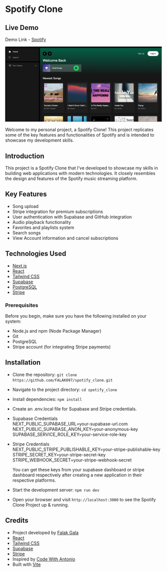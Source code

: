 # Spotify Clone

## Live Demo

Demo Link - [Spotify](https://spotify-clone-falak097.vercel.app/)

![Spotify](https://github.com/FALAK097/spotify_clone/blob/main/screenshot.PNG)

Welcome to my personal project, a Spotify Clone! This project replicates some of the key features and functionalities of Spotify and is intended to showcase my development skills.

## Introduction

This project is a Spotify Clone that I've developed to showcase my skills in building web applications with modern technologies. It closely resembles the design and features of the Spotify music streaming platform.

## Key Features

- Song upload
- Stripe integration for premium subscriptions
- User authentication with Supabase and GitHub integration
- Audio playback functionality
- Favorites and playlists system
- Search songs
- View Account information and cancel subscriptions

## Technologies Used

- [Next.js](https://nextjs.org/)
- [React](https://reactjs.org/)
- [Tailwind CSS](https://tailwindcss.com/)
- [Supabase](https://supabase.com/)
- [PostgreSQL](https://www.postgresql.org/)
- [Stripe](https://stripe.com/)

### Prerequisites

Before you begin, make sure you have the following installed on your system:

- Node.js and npm (Node Package Manager)
- Git
- PostgreSQL
- Stripe account (for integrating Stripe payments)

## Installation

- Clone the repository:
  `git clone https://github.com/FALAK097/spotify_clone.git`

- Navigate to the project directory:
  `cd spotify_clone`

- Install dependencies:
  `npm install`

- Create an .env.local file for Supabase and Stripe credentials.
- Supabase Credentials  
  NEXT_PUBLIC_SUPABASE_URL=your-supabase-url.com  
  NEXT_PUBLIC_SUPABASE_ANON_KEY=your-anonymous-key  
  SUPABASE_SERVICE_ROLE_KEY=your-service-role-key
- Stripe Credentials  
  NEXT_PUBLIC_STRIPE_PUBLISHABLE_KEY=your-stripe-publishable-key  
  STRIPE_SECRET_KEY=your-stripe-secret-key  
  STRIPE_WEBHOOK_SECRET=your-stripe-webhook-secret

  You can get these keys from your supabase dashboard or stripe dashboard respectively after creating a new application in their
  respective platforms.

- Start the development server:
  `npm run dev`

- Open your browser and visit `http://localhost:3000` to see the Spotify Clone Project up & running.

## Credits

- Project developed by [Falak Gala](https://portfolio-falak.vercel.app/)
- [React](https://reactjs.org)
- [Tailwind CSS](https://tailwindcss.com/)
- [Supabase](https://supabase.io/)
- [Stripe](https://stripe.com/)
- Inspired by [Code With Antonio](https://github.com/AntonioErdeljac)
- Built with [Vite](https://vitejs.dev/)
